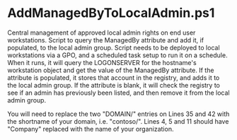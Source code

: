 # AddManagedByToLocalAdmin.ps1
Central management of approved local admin rights on end user workstations.
Script to query the ManagedBy attribute and add it, if populated, to the local admin group.
Script needs to be deployed to local workstations via a GPO, and a scheduled task setup to run it on a schedule.
When it runs, it will query the LOGONSERVER for the hostname's workstation object and get the value of the ManagedBy attribute.
If the attribute is populated, it stores that account in the registry, and adds it to the local admin group.
If the attribute is blank, it will check the registry to see if an admin has previously been listed, and then remove it from the local admin group.

You will need to replace the two "DOMAIN/" entries on Lines 35 and 42 with the shortname of your domain, i.e. "contoso/".
Lines 4, 5 and 11 should have "Company" replaced with the name of your organization.
